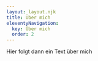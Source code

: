 ```yaml
---
layout: layout.njk
title: Über mich
eleventyNavigation:
  key: Über mich
  order: 2
---
```


Hier folgt dann ein Text über mich

